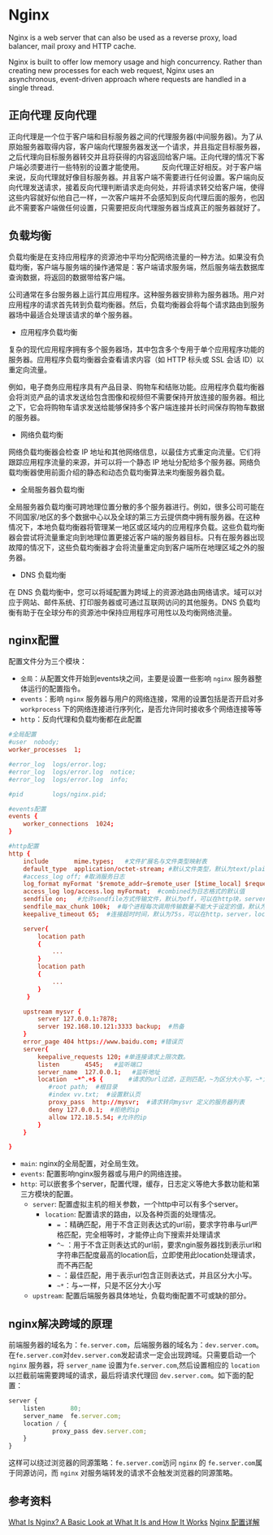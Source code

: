 # Nginx
Nginx is a web server that can also be used as a reverse proxy, load balancer, mail proxy and HTTP cache. 

Nginx is built to offer low memory usage and high concurrency. Rather than creating new processes for each web request, Nginx uses an asynchronous, event-driven approach where requests are handled in a single thread.

## 正向代理 反向代理
正向代理是一个位于客户端和目标服务器之间的代理服务器(中间服务器)。为了从原始服务器取得内容，客户端向代理服务器发送一个请求，并且指定目标服务器，之后代理向目标服务器转交并且将获得的内容返回给客户端。正向代理的情况下客户端必须要进行一些特别的设置才能使用。
              
反向代理正好相反。对于客户端来说，反向代理就好像目标服务器。并且客户端不需要进行任何设置。客户端向反向代理发送请求，接着反向代理判断请求走向何处，并将请求转交给客户端，使得这些内容就好似他自己一样，一次客户端并不会感知到反向代理后面的服务，也因此不需要客户端做任何设置，只需要把反向代理服务器当成真正的服务器就好了。

## 负载均衡
负载均衡是在支持应用程序的资源池中平均分配网络流量的一种方法。如果没有负载均衡，客户端与服务端的操作通常是：客户端请求服务端，然后服务端去数据库查询数据，将返回的数据带给客户端。

公司通常在多台服务器上运行其应用程序。这种服务器安排称为服务器场。用户对应用程序的请求首先转到负载均衡器。然后，负载均衡器会将每个请求路由到服务器场中最适合处理该请求的单个服务器。

- 应用程序负载均衡

复杂的现代应用程序拥有多个服务器场，其中包含多个专用于单个应用程序功能的服务器。应用程序负载均衡器会查看请求内容（如 HTTP 标头或 SSL 会话 ID）以重定向流量。 

例如，电子商务应用程序具有产品目录、购物车和结账功能。应用程序负载均衡器会将浏览产品的请求发送给包含图像和视频但不需要保持开放连接的服务器。相比之下，它会将购物车请求发送给能够保持多个客户端连接并长时间保存购物车数据的服务器。

- 网络负载均衡

网络负载均衡器会检查 IP 地址和其他网络信息，以最佳方式重定向流量。它们将跟踪应用程序流量的来源，并可以将一个静态 IP 地址分配给多个服务器。网络负载均衡器使用前面介绍的静态和动态负载均衡算法来均衡服务器负载。

- 全局服务器负载均衡

全局服务器负载均衡可跨地理位置分散的多个服务器进行。例如，很多公司可能在不同国家/地区的多个数据中心以及全球的第三方云提供商中拥有服务器。在这种情况下，本地负载均衡器将管理某一地区或区域内的应用程序负载。这些负载均衡器会尝试将流量重定向到地理位置更接近客户端的服务器目标。只有在服务器出现故障的情况下，这些负载均衡器才会将流量重定向到客户端所在地理区域之外的服务器。

- DNS 负载均衡

在 DNS 负载均衡中，您可以将域配置为跨域上的资源池路由网络请求。域可以对应于网站、邮件系统、打印服务器或可通过互联网访问的其他服务。DNS 负载均衡有助于在全球分布的资源池中保持应用程序可用性以及均衡网络流量。 

## nginx配置
配置文件分为三个模块：

- `全局`：从配置文件开始到events块之间，主要是设置一些影响 `nginx` 服务器整体运行的配置指令。
- `events`：影响 `nginx` 服务器与用户的网络连接，常用的设置包括是否开启对多 `workprocess` 下的网络连接进行序列化，是否允许同时接收多个网络连接等等
- `http`：反向代理和负载均衡都在此配置

```conf
#全局配置
#user  nobody;
worker_processes  1;

#error_log  logs/error.log;
#error_log  logs/error.log  notice;
#error_log  logs/error.log  info;

#pid        logs/nginx.pid;

#events配置
events { 
    worker_connections  1024;
}

#http配置
http {
    include       mime.types;   #文件扩展名与文件类型映射表
    default_type  application/octet-stream; #默认文件类型，默认为text/plain
    #access_log off; #取消服务日志    
    log_format myFormat '$remote_addr–$remote_user [$time_local] $request $status $body_bytes_sent $http_referer $http_user_agent $http_x_forwarded_for'; #自定义格式
    access_log log/access.log myFormat;  #combined为日志格式的默认值
    sendfile on;   #允许sendfile方式传输文件，默认为off，可以在http块，server块，location块。
    sendfile_max_chunk 100k;  #每个进程每次调用传输数量不能大于设定的值，默认为0，即不设上限。
    keepalive_timeout 65;  #连接超时时间，默认为75s，可以在http，server，location块。

    server{ 
        location path
        {
            ...
        }
        location path
        {
            ...
        }
     }

    upstream mysvr {   
        server 127.0.0.1:7878;
        server 192.168.10.121:3333 backup;  #热备
    }
    error_page 404 https://www.baidu.com; #错误页
    server{
        keepalive_requests 120; #单连接请求上限次数。
        listen       4545;   #监听端口
        server_name  127.0.0.1;   #监听地址       
        location  ~*^.+$ {       #请求的url过滤，正则匹配，~为区分大小写，~*为不区分大小写。
           #root path;  #根目录
           #index vv.txt;  #设置默认页
           proxy_pass  http://mysvr;  #请求转向mysvr 定义的服务器列表
           deny 127.0.0.1;  #拒绝的ip
           allow 172.18.5.54; #允许的ip           
        } 
    }

}
```
- `main`: nginx的全局配置，对全局生效。
- `events`: 配置影响nginx服务器或与用户的网络连接。
- `http`: 可以嵌套多个server，配置代理，缓存，日志定义等绝大多数功能和第三方模块的配置。
  - `server`: 配置虚拟主机的相关参数，一个http中可以有多个server。
    - `location`: 配置请求的路由，以及各种页面的处理情况。
      - `=` ：精确匹配，用于不含正则表达式的url前，要求字符串与url严格匹配，完全相等时，才能停止向下搜索并处理请求
      - `^~` ：用于不含正则表达式的url前，要求ngin服务器找到表示url和字符串匹配度最高的location后，立即使用此location处理请求，而不再匹配
      - `~` ：最佳匹配，用于表示url包含正则表达式，并且区分大小写。
      - `~*`：与~一样，只是不区分大小写
  - `upstream`: 配置后端服务器具体地址，负载均衡配置不可或缺的部分。

## nginx解决跨域的原理
前端服务器的域名为：`fe.server.com`，后端服务器的域名为：`dev.server.com`。在`fe.server.com`对`dev.server.com`发起请求一定会出现跨域。只需要启动一个 `nginx` 服务器，将 `server_name` 设置为`fe.server.com`,然后设置相应的 `location` 以拦截前端需要跨域的请求，最后将请求代理回 `dev.server.com`。如下面的配置：
```js
server {
    listen       80;
    server_name  fe.server.com;
    location / {
            proxy_pass dev.server.com;
    }
}
```
这样可以绕过浏览器的同源策略：`fe.server.com`访问 `nginx` 的 `fe.server.com`属于同源访问，而 `nginx` 对服务端转发的请求不会触发浏览器的同源策略。

## 参考资料
[What Is Nginx? A Basic Look at What It Is and How It Works](https://kinsta.com/knowledgebase/what-is-nginx/)
[Nginx 配置详解](https://www.runoob.com/w3cnote/nginx-setup-intro.html)